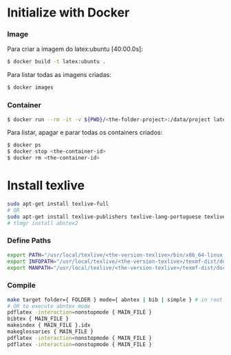 # Initialize with Docker

### Image

Para criar a imagem do latex:ubuntu [40:00.0s]:
```bash
$ docker build -t latex:ubuntu .
```

Para listar todas as imagens criadas:
```bash
$ docker images
```

### Container

```bash
$ docker run --rm -it -v ${PWD}/<the-folder-project>:/data/project latex:ubuntu <the-command-compiler>
```

Para listar, apagar e parar todas os containers criados:
```bash
$ docker ps
$ docker stop <the-container-id>
$ docker rm <the-container-id>
```

# Install texlive

```bash
sudo apt-get install texlive-full
# OR
sudo apt-get install texlive-publishers texlive-lang-portuguese texlive-latex-extra texlive-fonts-recommended
# tlmgr install abntex2
```

### Define Paths

```bash
export PATH="/usr/local/texlive/<the-version-texlive>/bin/x86_64-linux:$PATH"
export INFOPATH="/usr/local/texlive/<the-version-texlive>/texmf-dist/doc/info:$INFOPATH"
export MANPATH="/usr/local/texlive/<the-version-texlive>/texmf-dist/doc/man:$MANPATH"
```

### Compile

```bash
make target folder={ FOLDER } mode={ abntex | bib | simple } # in root
# OR to execute abntex mode
pdflatex -interaction=nonstopmode { MAIN_FILE }
bibtex { MAIN_FILE }
makeindex { MAIN_FILE }.idx
makeglossaries { MAIN_FILE }
pdflatex -interaction=nonstopmode { MAIN_FILE }
pdflatex -interaction=nonstopmode { MAIN_FILE }
```